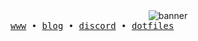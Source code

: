 <div align="center">
<img src="https://github.com/user-attachments/assets/d2bf5f4b-9299-42e1-ad16-4e5cbb5fcd30" alt="banner">
</div>

<samp>
<a href="https://namishh.me">www</a>  •  <a href="https://namishh.me/blog">blog</a>   •  <a href="https://discord.com/users/715825910611443722">discord</a>  •  <a href="https://github.com/namishh/crystal">dotfiles</a> 
</samp>
